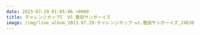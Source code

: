 ```yaml
---
date: 2023-07-29 01:05:06 +0000
title: チャレンジカップC　VS 豊田サンボーイズ
image: /img/line_album_2023.07.29-チャレンジカップ-vs.豊田サンボーイズ_240305_1.jpg
---
```

